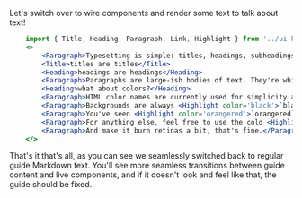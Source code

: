 


Let's switch over to wire components and render some text to talk about text!

```jsx noeditor
	import { Title, Heading, Paragraph, Link, Highlight } from '../ui-kit';
	<>
		<Paragraph>Typesetting is simple: titles, headings, subheadings, paragraphs and emphasis.</Paragraph>
		<Title>titles are titles</Title>
		<Heading>headings are headings</Heading>
		<Paragraph>Paragraphs are large-ish bodies of text. They're white most of the time, might have <Link href='#'>links</Link> embedded in them, and should not contain any colors &mdash; except if the text contains an <Highlight color='orangered'>error message</Highlight> or a <Highlight color='gold'>warning</Highlight>.</Paragraph>
		<Heading>what about colors?</Heading>
		<Paragraph>HTML color names are currently used for simplicity and because they already have clearly defined names. This will change once theming is introduced.</Paragraph>
		<Paragraph>Backgrounds are always <Highlight color='black'>`black`</Highlight> (that was black in case you can't tell), and text is `ghostwhite` by default.</Paragraph>
		<Paragraph>You've seen <Highlight color='orangered'>`orangered`</Highlight> used for errors, and <Highlight color='gold'>`gold`</Highlight> for warnings &mdash; these are standard. An OK status is the default color, no need to call any attention to it.</Paragraph>
		<Paragraph>For anything else, feel free to use the cold <Highlight color='dodgerblue'>`dodgerblue`</Highlight>, the lukewarm <Highlight color='lightseagreen'>`lightseagreen`</Highlight> or the very hot <Highlight color='hotpink'>`hotpink`</Highlight>. Always think about temperature: the more important/higher priority the information, the warmer/stronger the rendering of it.</Paragraph>
		<Paragraph>And make it burn retinas a bit, that's fine.</Paragraph>
	</>
```

That's it that's all, as you can see we seamlessly switched back to regular guide Markdown text. You'll see more seamless transitions between guide content and live components, and if it doesn't look and feel like that, the guide should be fixed.
